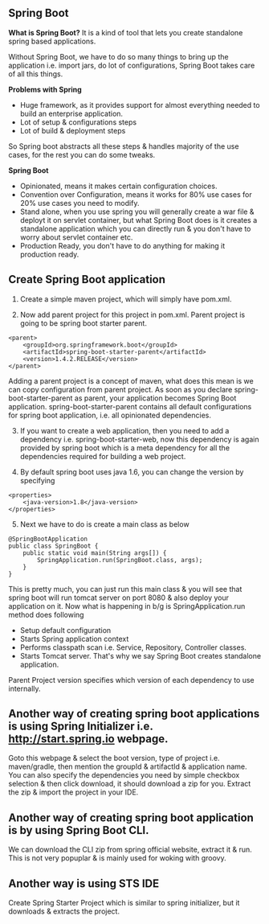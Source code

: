 ## Spring Boot

**What is Spring Boot?**
It is a kind of tool that lets you create standalone spring based applications.

Without Spring Boot, we have to do so many things to bring up the application i.e. import jars, do lot of 
configurations, Spring Boot takes care of all this things.

**Problems with Spring**
* Huge framework, as it provides support for almost everything needed to build an enterprise application.
* Lot of setup & configurations steps
* Lot of build & deployment steps

So Spring boot abstracts all these steps & handles majority of the use cases, for the rest you can do some tweaks.

**Spring Boot**
* Opinionated, means it makes certain configuration choices.
* Convention over Configuration, means it works for 80% use cases for 20% use cases you need to modify.
* Stand alone, when you use spring you will generally create a war file & deployt it on servlet container, but what	
	Spring Boot does is it creates a standalone application which you can directly run & you don't have to worry about
	servlet container etc.
* Production Ready, you don't have to do anything for making it production ready.

## Create Spring Boot application

1. Create a simple maven project, which will simply have pom.xml.

2. Now add parent project for this project in pom.xml. Parent project is going to be spring boot starter parent.
```
<parent>
	<groupId>org.springframework.boot</groupId>
	<artifactId>spring-boot-starter-parent</artifactId>
	<version>1.4.2.RELEASE</version>
</parent>
```
Adding a parent project is a concept of maven, what does this mean is we can copy configuration from parent project.
As soon as you declare spring-boot-starter-parent as parent, your application becomes Spring Boot application.
spring-boot-starter-parent contains all default configurations for spring boot application, i.e. all opinionated 
dependencies.

3. If you want to create a web application, then you need to add a dependency i.e. spring-boot-starter-web, now this
dependency is again provided by spring boot which is a meta dependency for all the dependencies required for building
a web project.

4. By default spring boot uses java 1.6, you can change the version by specifying
```
<properties>
	<java-version>1.8</java-version>
</properties>
```

5. Next we have to do is create a main class as below
```
@SpringBootApplication
public class SpringBoot {
	public static void main(String args[]) {
		SpringApplication.run(SpringBoot.class, args);
	}
}
```
This is pretty much, you can just run this main class & you will see that spring boot will run tomcat server on port
8080 & also deploy your application on it.
Now what is happening in b/g is SpringApplication.run method does following
 * Setup default configuration
 * Starts Spring application context
 * Performs classpath scan i.e. Service, Repository, Controller classes.
 * Starts Tomcat server.
That's why we say Spring Boot creates standalone application.

Parent Project version specifies which version of each dependency to use internally.

## Another way of creating spring boot applications is using Spring Initializer i.e. http://start.spring.io webpage. 

Goto this webpage & select the boot version, type of project i.e. maven/gradle, then mention the groupId &
artifactId & application name. You can also specify the dependencies you need by simple checkbox selection & then
click download, it should download a zip for you. Extract the zip & import the project in your IDE.

## Another way of creating spring boot application is by using Spring Boot CLI. 

We can download the CLI zip from spring official website, extract it & run. This is not very popuplar & is mainly
used for woking with groovy.

## Another way is using STS IDE
Create Spring Starter Project which is similar to spring initializer, but it downloads & extracts the project.